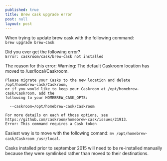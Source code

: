 ```yaml
---
published: true
title: Brew cask upgrade error
post: null
layout: post
---
```


When trying to update brew cask with the following command:  
`brew upgrade brew-cask`  

Did you ever get the following error?  
`Error: caskroom/cask/brew-cask not installed`

The reason for this error:
    Warning: The default Caskroom location has moved to /usr/local/Caskroom.

    Please migrate your Casks to the new location and delete /opt/homebrew-cask/Caskroom,
    or if you would like to keep your Caskroom at /opt/homebrew-cask/Caskroom, add the
    following to your HOMEBREW_CASK_OPTS:

      --caskroom=/opt/homebrew-cask/Caskroom

    For more details on each of those options, see https://github.com/caskroom/homebrew-cask/issues/21913.
    Error: This command requires a Cask token
    
Easiest way is to move with the following comand: `mv /opt/homebrew-cask/Caskroom /usr/local`.  

Casks installed prior to september 2015 will need to be re-installed manually because they were symlinked rather than moved to their destinations.